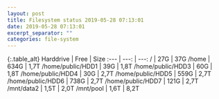 ```yaml
---
layout: post
title: Filesystem status 2019-05-28 07:13:01
date: 2019-05-28 07:13:01
excerpt_separator: ""
categories: file-system
---
```

{:.table_alt}
Harddrive | Free | Size
:--- | ---: | ---:
/ | 27G | 37G
/home | 634G | 1,7T
/home/public/HDD1 | 39G | 1,8T
/home/public/HDD3 | 60G | 1,8T
/home/public/HDD4 | 30G | 2,7T
/home/public/HDD5 | 559G | 2,7T
/home/public/HDD6 | 738G | 2,7T
/home/public/HDD7 | 121G | 2,7T
/mnt/data2 | 1,5T | 2,0T
/mnt/pool | 1,6T | 8,2T
